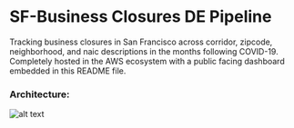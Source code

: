 # SF-Business Closures DE Pipeline

Tracking business closures in San Francisco across corridor, zipcode, neighborhood, and naic descriptions in the months following COVID-19. Completely hosted in the AWS ecosystem with a public facing dashboard embedded in this README file.

### Architecture:
![alt text](https://drive.google.com/file/d/17SvVcdATCclvHGpsTxk6xuU89krOANCH/view?usp=sharing)
